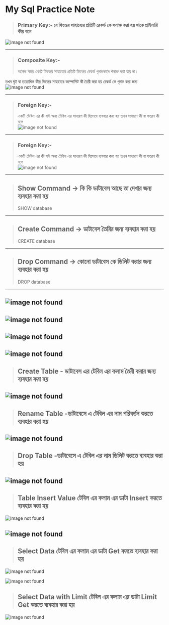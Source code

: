 #  My Sql  Practice Note 


> ### Primary Key:- যে ফিল্ডের  সাহায্যের  প্রতিটি  রেকর্ড কে সনাক্ত করা হয় থাকে  প্রাইমারি কীয় বলে 
![image not found ](./img/primary-key.png)  

---
> ### Composite  Key:- 
> অনেক সময়  একটি ফিল্ডের সাহায্যের  প্রতিটি ফিল্ডের রেকর্ড পৃথকভাবে শনাক্ত করা  যায় না।  

তখন দুই বা ততোধিক কীয় ফিল্ডের সাহায্যের কম্পোসিট কী তৈরী করা হয়  রেকর্ড কে পৃথক করা জন্য 
![image not found ](./img/composite-key.png)  

----

> ### Foreign  Key:- 
> একটি টেবিল এর কী যদি অন্য টেবিল এর সাধারণ কী  হিসেবে ব্যবহার করা হয়  তখন  সাধারণ কী বা ফরেন কী বলে  
![image not found ](./img/foregin-key.png)  

----
> ### Foreign  Key:- 
> একটি টেবিল এর কী যদি অন্য টেবিল এর সাধারণ কী  হিসেবে ব্যবহার করা হয়  তখন  সাধারণ কী বা ফরেন কী বলে  
![image not found ](./img/foregin-key.png)  

----

> ## Show Command -> কি কি ডাটাবেস আছে  তা দেখার জন্য  ব্যবহার করা হয় 
>  SHOW database 

----


> ## Create Command -> ডাটাবেস তৈরির জন্য  ব্যবহার করা হয় 
>  CREATE  database 
----

> ## Drop  Command -> কোনো ডাটাবেস কে ডিলিট  করার জন্য  ব্যবহার করা হয় 
>  DROP  database 

----

![image not found ](./img/relation1.png) 
-----
![image not found ](./img/one-to-one-relation.png) 
-----

![image not found ](./img/one-to-many.png) 
-----


![image not found ](./img/many-to-many.png) 
-----

> ## Create  Table - ডাটাবেস এর টেবিল এর  কলাম তৈরী করার জন্য ব্যবহার করা হয় 
![image not found ](./img/table-column-create.png) 
-----

> ## Rename  Table -ডাটাবেসে এ  টেবিল এর নাম   পরিবর্তন করতে  ব্যবহার করা হয় 
![image not found ](./img/table-rename.png) 
-----

> ## Drop   Table -ডাটাবেসে এ  টেবিল এর নাম   ডিলিট  করতে  ব্যবহার করা হয় 
![image not found ](./img/table-delete.png) 
-----

> ## Table Insert Value টেবিল এর  কলাম  এর ডাটা Insert   করতে  ব্যবহার  করা হয় 
> 
![image not found ](./img/insert-column-value.png) 

![image not found ](./img/insert-column-value2.png) 
-----

> ## Select Data   টেবিল এর  কলাম  এর ডাটা Get   করতে  ব্যবহার  করা হয় 
> 
![image not found ](./img/select-data.png) 

![image not found ](./img/select-table2.png) 

> ## Select Data with Limit    টেবিল এর  কলাম  এর ডাটা  Limit Get   করতে  ব্যবহার  করা হয় 
> 
![image not found ](./img/limit-data.png) 